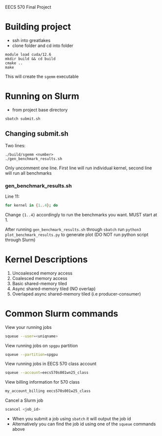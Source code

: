 EECS 570 Final Project

# Building project

* ssh into greatlakes
* clone folder and cd into folder

```
module load cuda/12.6
mkdir build && cd build
cmake ..
make 
```

This will create the `sgemm` executable


# Running on Slurm

* from project base directory

```
sbatch submit.sh
```

## Changing submit.sh

Two lines:

```
./build/sgemm <number>
./gen_benchmark_results.sh
```

Only uncomment one line. First line will run individual kernel, second line will run all benchmarks

### gen_benchmark_results.sh

Line 11:
```bash
for kernel in {1..4}; do
```

Change `{1..4}` accordingly to run the benchmarks you want. MUST start at 1.

After running `gen_benchmark_results.sh` through `sbatch` run `python3 plot_benchmark_results.py` to generate plot (DO NOT run python script through Slurm)

# Kernel Descriptions

1) Uncoalesced memory access 
2) Coalesced memory access
3) Basic shared-memory tiled 
4) Async shared-memory tiled (NO overlap)
5) Overlaped async shared-memory tiled (i.e producer-consumer) 


# Common Slurm commands

View your running jobs
```bash
squeue --user=<uniqname>
```

View running jobs on `spgpu` partition
```bash
squeue --partition=spgpu
```

View running jobs in EECS 570 class account
```bash
squeue --account=eecs570s001wn25_class
```

View billing information for 570 class
```bash
my_account_billing eecs570s001w25_class
```

Cancel a Slurm job
```bash
scancel <job_id>
```
* When you submit a job using `sbatch` it will output the job id
* Alternatively you can find the job id using one of the `squeue` commands above

